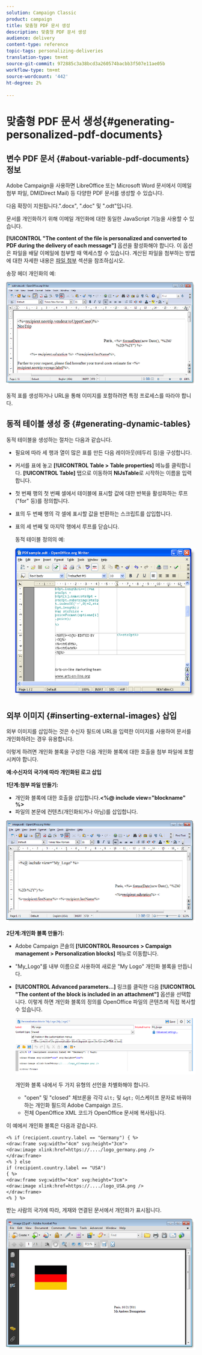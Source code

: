 ```yaml
---
solution: Campaign Classic
product: campaign
title: 맞춤형 PDF 문서 생성
description: 맞춤형 PDF 문서 생성
audience: delivery
content-type: reference
topic-tags: personalizing-deliveries
translation-type: tm+mt
source-git-commit: 972885c3a38bcd3a260574bacbb3f507e11ae05b
workflow-type: tm+mt
source-wordcount: '442'
ht-degree: 2%

---
```



# 맞춤형 PDF 문서 생성{#generating-personalized-pdf-documents}

## 변수 PDF 문서 {#about-variable-pdf-documents} 정보

Adobe Campaign을 사용하면 LibreOffice 또는 Microsoft Word 문서에서 이메일 첨부 파일, DM(Direct Mail) 등 다양한 PDF 문서를 생성할 수 있습니다.

다음 확장이 지원됩니다.&quot;.docx&quot;, &quot;.doc&quot; 및 &quot;.odt&quot;입니다.

문서를 개인화하기 위해 이메일 개인화에 대한 동일한 JavaScript 기능을 사용할 수 있습니다.

**[!UICONTROL "The content of the file is personalized and converted to PDF during the delivery of each message"]** 옵션을 활성화해야 합니다. 이 옵션은 파일을 배달 이메일에 첨부할 때 액세스할 수 있습니다. 계산된 파일을 첨부하는 방법에 대한 자세한 내용은 [파일 첨부](../../delivery/using/attaching-files.md) 섹션을 참조하십시오.

송장 헤더 개인화의 예:

![](assets/s_ncs_pdf_simple.png)

동적 표를 생성하거나 URL을 통해 이미지를 포함하려면 특정 프로세스를 따라야 합니다.

## 동적 테이블 생성 중 {#generating-dynamic-tables}

동적 테이블을 생성하는 절차는 다음과 같습니다.

* 필요에 따라 세 행과 열이 많은 표를 만든 다음 레이아웃(테두리 등)을 구성합니다.
* 커서를 표에 놓고 **[!UICONTROL Table > Table properties]** 메뉴를 클릭합니다. **[!UICONTROL Table]** 탭으로 이동하여 **NlJsTable**&#x200B;로 시작하는 이름을 입력합니다.
* 첫 번째 행의 첫 번째 셀에서 테이블에 표시할 값에 대한 반복을 활성화하는 루프(&quot;for&quot; 등)를 정의합니다.
* 표의 두 번째 행의 각 셀에 표시할 값을 반환하는 스크립트를 삽입합니다.
* 표의 세 번째 및 마지막 행에서 루프를 닫습니다.

   동적 테이블 정의의 예:

   ![](assets/s_ncs_pdf_table.png)

## 외부 이미지 {#inserting-external-images} 삽입

외부 이미지를 삽입하는 것은 수신자 필드에 URL을 입력한 이미지를 사용하여 문서를 개인화하려는 경우 유용합니다.

이렇게 하려면 개인화 블록을 구성한 다음 개인화 블록에 대한 호출을 첨부 파일에 포함시켜야 합니다.

**예:수신자의 국가에 따라 개인화된 로고 삽입**

**1단계:첨부 파일 만들기:**

* 개인화 블록에 대한 호출을 삽입합니다.**&lt;%@ include view=&quot;blockname&quot; %>**
* 파일의 본문에 컨텐츠(개인화되거나 아님)를 삽입합니다.

![](assets/s_ncs_open_office_blocdeperso.png)

**2단계:개인화 블록 만들기:**

* Adobe Campaign 콘솔의 **[!UICONTROL Resources > Campaign management > Personalization blocks]** 메뉴로 이동합니다.
* &quot;My_Logo&quot;를 내부 이름으로 사용하여 새로운 &quot;My Logo&quot; 개인화 블록을 만듭니다.
* **[!UICONTROL Advanced parameters...]** 링크를 클릭한 다음 **[!UICONTROL "The content of the block is included in an attachment"]** 옵션을 선택합니다. 이렇게 하면 개인화 블록의 정의를 OpenOffice 파일의 콘텐츠에 직접 복사할 수 있습니다.

   ![](assets/s_ncs_pdf_bloc_option.png)

   개인화 블록 내에서 두 가지 유형의 선언을 차별화해야 합니다.

   * &quot;open&quot; 및 &quot;closed&quot; 체브론을 각각 `&lt;` 및 `&gt;` 이스케이프 문자로 바꿔야 하는 개인화 필드의 Adobe Campaign 코드.
   * 전체 OpenOffice XML 코드가 OpenOffice 문서에 복사됩니다.

이 예에서 개인화 블록은 다음과 같습니다.

```
<% if (recipient.country.label == "Germany") { %>
<draw:frame svg:width="4cm" svg:height="3cm">
<draw:image xlink:href=https://..../logo_germany.png />
</draw:frame>
<% } else
if (recipient.country.label == "USA")
{ %>
<draw:frame svg:width="4cm" svg:height="3cm">
<draw:image xlink:href=https://..../logo_USA.png />
</draw:frame>
<% } %>
```

받는 사람의 국가에 따라, 게재와 연결된 문서에서 개인화가 표시됩니다.

![](assets/s_ncs_pdf_result.png)
